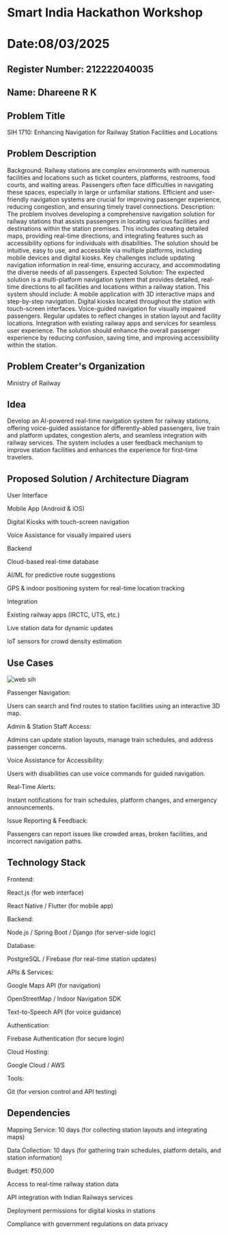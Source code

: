 # Smart India Hackathon Workshop
# Date:08/03/2025
## Register Number: 212222040035
## Name: Dhareene R K
## Problem Title
SIH 1710: Enhancing Navigation for Railway Station Facilities and Locations
## Problem Description
Background: Railway stations are complex environments with numerous facilities and locations such as ticket counters, platforms, restrooms, food courts, and waiting areas. Passengers often face difficulties in navigating these spaces, especially in large or unfamiliar stations. Efficient and user-friendly navigation systems are crucial for improving passenger experience, reducing congestion, and ensuring timely travel connections. Description: The problem involves developing a comprehensive navigation solution for railway stations that assists passengers in locating various facilities and destinations within the station premises. This includes creating detailed maps, providing real-time directions, and integrating features such as accessibility options for individuals with disabilities. The solution should be intuitive, easy to use, and accessible via multiple platforms, including mobile devices and digital kiosks. Key challenges include updating navigation information in real-time, ensuring accuracy, and accommodating the diverse needs of all passengers. Expected Solution: The expected solution is a multi-platform navigation system that provides detailed, real-time directions to all facilities and locations within a railway station. This system should include: A mobile application with 3D interactive maps and step-by-step navigation. Digital kiosks located throughout the station with touch-screen interfaces. Voice-guided navigation for visually impaired passengers. Regular updates to reflect changes in station layout and facility locations. Integration with existing railway apps and services for seamless user experience. The solution should enhance the overall passenger experience by reducing confusion, saving time, and improving accessibility within the station.

## Problem Creater's Organization
Ministry of Railway

## Idea
Develop an AI-powered real-time navigation system for railway stations, offering voice-guided assistance for differently-abled passengers, live train and platform updates, congestion alerts, and seamless integration with railway services. The system includes a user feedback mechanism to improve station facilities and enhances the experience for first-time travelers.

## Proposed Solution / Architecture Diagram
User Interface

Mobile App (Android & iOS)

Digital Kiosks with touch-screen navigation

Voice Assistance for visually impaired users

Backend

Cloud-based real-time database

AI/ML for predictive route suggestions

GPS & indoor positioning system for real-time location tracking

Integration

Existing railway apps (IRCTC, UTS, etc.)

Live station data for dynamic updates

IoT sensors for crowd density estimation

## Use Cases
![web sih](https://github.com/user-attachments/assets/d46e18f8-811e-4cab-a9dd-aafd97a60811)

Passenger Navigation:

Users can search and find routes to station facilities using an interactive 3D map.

Admin & Station Staff Access:

Admins can update station layouts, manage train schedules, and address passenger concerns.

Voice Assistance for Accessibility:

Users with disabilities can use voice commands for guided navigation.

Real-Time Alerts:

Instant notifications for train schedules, platform changes, and emergency announcements.

Issue Reporting & Feedback:

Passengers can report issues like crowded areas, broken facilities, and incorrect navigation paths.




## Technology Stack
Frontend:

React.js (for web interface)

React Native / Flutter (for mobile app)

Backend:

Node.js / Spring Boot / Django (for server-side logic)

Database:

PostgreSQL / Firebase (for real-time station updates)

APIs & Services:

Google Maps API (for navigation)

OpenStreetMap / Indoor Navigation SDK

Text-to-Speech API (for voice guidance)

Authentication:

Firebase Authentication (for secure login)

Cloud Hosting:

Google Cloud / AWS

Tools:

Git (for version control and API testing)

## Dependencies
Mapping Service: 10 days (for collecting station layouts and integrating maps)

Data Collection: 10 days (for gathering train schedules, platform details, and station information)

Budget: ₹50,000

Access to real-time railway station data

API integration with Indian Railways services

Deployment permissions for digital kiosks in stations

Compliance with government regulations on data privacy


